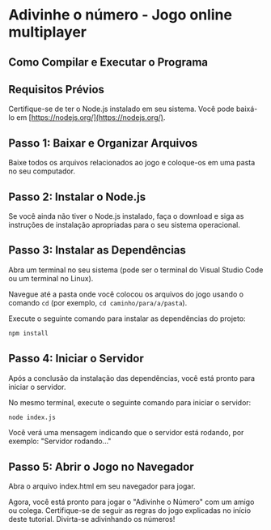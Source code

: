 # Adivinhe o número - Jogo online multiplayer 

## Como Compilar e Executar o Programa

## Requisitos Prévios

Certifique-se de ter o Node.js instalado em seu sistema. Você pode baixá-lo em [https://nodejs.org/](https://nodejs.org/).

## Passo 1: Baixar e Organizar Arquivos

Baixe todos os arquivos relacionados ao jogo e coloque-os em uma pasta no seu computador.

## Passo 2: Instalar o Node.js

Se você ainda não tiver o Node.js instalado, faça o download e siga as instruções de instalação apropriadas para o seu sistema operacional.

## Passo 3: Instalar as Dependências

Abra um terminal no seu sistema (pode ser o terminal do Visual Studio Code ou um terminal no Linux).

Navegue até a pasta onde você colocou os arquivos do jogo usando o comando `cd` (por exemplo, `cd caminho/para/a/pasta`).

Execute o seguinte comando para instalar as dependências do projeto:

```bash
npm install
```

## Passo 4: Iniciar o Servidor

Após a conclusão da instalação das dependências, você está pronto para iniciar o servidor.

No mesmo terminal, execute o seguinte comando para iniciar o servidor:

```bash
node index.js
```

Você verá uma mensagem indicando que o servidor está rodando, por exemplo: "Servidor rodando..."

## Passo 5: Abrir o Jogo no Navegador

Abra o arquivo index.html em seu navegador para jogar.

Agora, você está pronto para jogar o "Adivinhe o Número" com um amigo ou colega. Certifique-se de seguir as regras do jogo explicadas no início deste tutorial. Divirta-se adivinhando os números!
